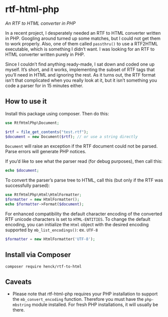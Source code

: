 # rtf-html-php

_An RTF to HTML converter in PHP_

In a recent project, I desperately needed an RTF to HTML converter written in PHP. Googling around turned up some matches, but I could not get them to work properly. Also, one of them called `passthru()` to use a RTF2HTML executable, which is something I didn’t want. I was looking for an RTF to HTML converter written purely in PHP.

Since I couldn’t find anything ready-made, I sat down and coded one up myself. It’s short, and it works, implementing the subset of RTF tags that you’ll need in HTML and ignoring the rest. As it turns out, the RTF format isn’t that complicated when you really look at it, but it isn’t something you code a parser for in 15 minutes either.

## How to use it

Install this package using composer. Then do this:

```php
use RtfHtmlPhp\Document;

$rtf = file_get_contents("test.rtf"); 
$document = new Document($rtf); // or use a string directly
```

`Document` will raise an exception if the RTF document could not be parsed. Parse errors will generate PHP notices.

If you’d like to see what the parser read (for debug purposes), then call this:

```php
echo $document;
```

To convert the parser’s parse tree to HTML, call this (but only if the RTF was successfully parsed):

```php
use RtfHtmlPhp\Html\HtmlFormatter;
$formatter = new HtmlFormatter();
echo $formatter->Format($document);
```

For enhanced compatibility the default character encoding of the converted RTF unicode characters is set to `HTML-ENTITIES`. To change the default encoding, you can initialize the `Html` object with the desired encoding supported by `mb_list_encodings()`: ex. `UTF-8`

```php
$formatter = new HtmlFormatter('UTF-8');
```

## Install via Composer

```shell
composer require henck/rtf-to-html
```

## Caveats

* Please note that rtf-html-php requires your PHP installation to support the `mb_convert_encoding` function. Therefore you must have the `php-mbstring` module installed. For fresh PHP installations, it will usually be there.

